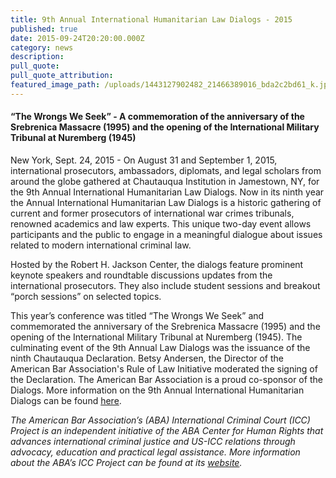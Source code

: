 ```yaml
---
title: 9th Annual International Humanitarian Law Dialogs - 2015
published: true
date: 2015-09-24T20:20:00.000Z
category: news
description:
pull_quote:
pull_quote_attribution:
featured_image_path: /uploads/1443127902482_21466389016_bda2c2bd61_k.jpg
---
```



#### “The Wrongs We Seek” - A commemoration of the anniversary of the Srebrenica Massacre (1995) and the opening of the International Military Tribunal at Nuremberg (1945)

New York, Sept. 24, 2015 - On August 31 and September 1, 2015, international prosecutors, ambassadors, diplomats, and legal scholars from around the globe gathered at Chautauqua Institution in Jamestown, NY, for the 9th Annual International Humanitarian Law Dialogs. Now in its ninth year the Annual International Humanitarian Law Dialogs is a historic gathering of current and former prosecutors of international war crimes tribunals, renowned academics and law experts. This unique two-day event allows participants and the public to engage in a meaningful dialogue about issues related to modern international criminal law.

<font>Hosted by the Robert H. Jackson Center, the dialogs feature prominent keynote speakers and roundtable discussions updates from the international prosecutors. They also include student sessions and breakout &ldquo;porch sessions&rdquo; on selected topics.</font>

<font><font> This year&rsquo;s conference was titled &ldquo;The Wrongs We Seek&rdquo; and commemorated the anniversary of the Srebrenica Massacre (1995) and the opening of the International Military Tribunal at Nuremberg (1945). The culminating event of the 9th Annual Law Dialogs was the issuance of the ninth Chautauqua Declaration. Betsy Andersen, the Director of the American Bar Association's Rule of Law Initiative moderated the signing of the Declaration. The American Bar Association is a proud co-sponsor of the Dialogs. More information on the 9th Annual International Humanitarian Dialogs can be found <a href="https://www.international-criminal-justice-today.org/events/9th-annual-international-humanitarian-law-dialogs-2015/">here</a>. </font></font>

*The American Bar Association’s (ABA) International Criminal Court (ICC) Project is an independent initiative of the ABA Center for Human Rights that advances international criminal justice and US-ICC relations through advocacy, education and practical legal assistance. More information about the ABA’s ICC Project can be found at its [website](http://www.aba-icc.org/).*